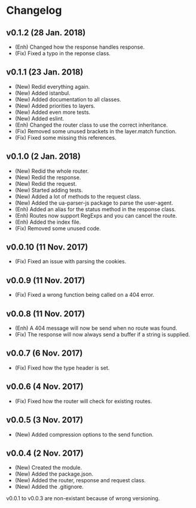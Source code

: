 # Changelog

## v0.1.2 (28 Jan. 2018)
- (Enh) Changed how the response handles response.
- (Fix) Fixed a typo in the reponse class.

## v0.1.1 (23 Jan. 2018)
- (New) Redid everything again.
- (New) Added istanbul.
- (New) Added documentation to all classes.
- (New) Added priorities to layers.
- (New) Added even more tests.
- (New) Added eslint.
- (Enh) Changed the router class to use the correct inheritance.
- (Fix) Removed some unused brackets in the layer.match function.
- (Fix) Fixed some missing this references.

## v0.1.0 (2 Jan. 2018)
- (New) Redid the whole router.
- (New) Redid the response.
- (New) Redid the request.
- (New) Started adding tests.
- (New) Added a lot of methods to the request class.
- (New) Added the ua-parser-js package to parse the user-agent.
- (Enh) Added an alias for the status method in the response class.
- (Enh) Routes now support RegExps and you can cancel the route.
- (Enh) Added the index file.
- (Fix) Removed some unused code.

## v0.0.10 (11 Nov. 2017)
- (Fix) Fixed an issue with parsing the cookies.

## v0.0.9 (11 Nov. 2017)
- (Fix) Fixed a wrong function being called on a 404 error.

## v0.0.8 (11 Nov. 2017)
- (Enh) A 404 message will now be send when no route was found.
- (Fix) The response will now always send a buffer if a string is supplied.

## v0.0.7 (6 Nov. 2017)
- (Fix) Fixed how the type header is set.

## v0.0.6 (4 Nov. 2017)
- (Fix) Fixed how the router will check for existing routes.

## v0.0.5 (3 Nov. 2017)
- (New) Added compression options to the send function.

## v0.0.4 (2 Nov. 2017)
- (New) Created the module.
- (New) Added the package.json.
- (New) Added the router, response and request class.
- (New) Added the .gitignore.

v0.0.1 to v0.0.3 are non-existant because of wrong versioning.